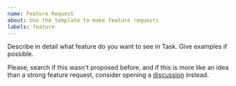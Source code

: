 ```yaml
---
name: Feature Request
about: Use the template to make feature requests
labels: feature
---
```


Describe in detail what feature do you want to see in Task.
Give examples if possible.

Please, search if this wasn't proposed before, and if this is more like an idea
than a strong feature request, consider opening a
[discussion](https://github.com/go-task/task/discussions) instead.
